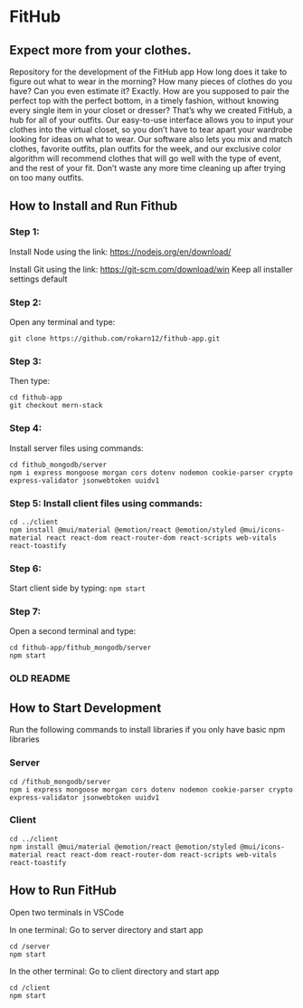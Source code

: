 # FitHub
## Expect more from your clothes.
Repository for the development of the FitHub app
How long does it take to figure out what to wear in the morning? How many pieces of clothes do you have? Can you even estimate it? Exactly. How are you supposed to pair the perfect top with the perfect bottom, in a timely fashion, without knowing every single item in your closet or dresser? That’s why we created FitHub, a hub for all of your outfits. Our easy-to-use interface allows you to input your clothes into the virtual closet, so you don’t have to tear apart your wardrobe looking for ideas on what to wear. Our software also lets you mix and match clothes, favorite outfits, plan outfits for the week, and our exclusive color algorithm will recommend clothes that will go well with the type of event, and the rest of your fit. Don’t waste any more time cleaning up after trying on too many outfits.

## How to Install and Run Fithub

### Step 1:
Install Node using the link:
https://nodejs.org/en/download/  

Install Git using the link:
https://git-scm.com/download/win
Keep all installer settings default

### Step 2: 
Open any terminal and type:
```
git clone https://github.com/rokarn12/fithub-app.git
```

### Step 3:
Then type:
```
cd fithub-app
git checkout mern-stack
```

### Step 4:
Install server files using commands:
```
cd fithub_mongodb/server
npm i express mongoose morgan cors dotenv nodemon cookie-parser crypto express-validator jsonwebtoken uuidv1
```

### Step 5: Install client files using commands:
```
cd ../client
npm install @mui/material @emotion/react @emotion/styled @mui/icons-material react react-dom react-router-dom react-scripts web-vitals react-toastify
```

### Step 6:
Start client side by typing:
```npm start```

### Step 7:
Open a second terminal and type:
```
cd fithub-app/fithub_mongodb/server
npm start
```




### OLD README
## How to Start Development
Run the following commands to install libraries if you only have basic npm libraries

### Server
```
cd /fithub_mongodb/server
npm i express mongoose morgan cors dotenv nodemon cookie-parser crypto express-validator jsonwebtoken uuidv1
```

### Client
```
cd ../client
npm install @mui/material @emotion/react @emotion/styled @mui/icons-material react react-dom react-router-dom react-scripts web-vitals react-toastify
```

## How to Run FitHub
Open two terminals in VSCode

In one terminal:
Go to server directory and start app
```
cd /server
npm start
```

In the other terminal:
Go to client directory and start app
```
cd /client
npm start
```
